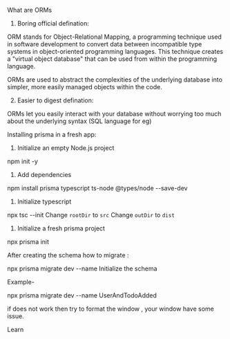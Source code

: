 What are ORMs

1. Boring official defination:

ORM stands for Object-Relational Mapping, a programming technique used in software development to convert data between incompatible type systems in object-oriented programming languages. This technique creates a "virtual object database" that can be used from within the programming language.

ORMs are used to abstract the complexities of the underlying database into simpler, more easily managed objects within the code.


2. Easier to digest defination:

ORMs let you easily interact with your database without worrying too much about the underlying syntax (SQL language for eg)


Installing prisma in a fresh app:

1. Initialize an empty Node.js project

npm init -y

1. Add dependencies

npm install prisma typescript ts-node @types/node --save-dev

1. Initialize typescript

npx tsc --init
Change `rootDir` to `src`
Change `outDir` to `dist`

1. Initialize a fresh prisma project 

npx prisma init



After creating the schema how to migrate :

npx prisma migrate dev --name Initialize the schema

Example-

npx prisma migrate dev --name UserAndTodoAdded


if does not work then try to format the window , your window have some issue.

Learn 